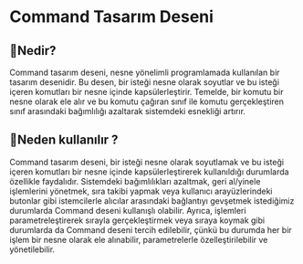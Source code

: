 # Command Tasarım Deseni

## 🎯Nedir?

Command tasarım deseni, nesne yönelimli programlamada kullanılan bir tasarım desenidir. Bu desen, bir isteği nesne olarak soyutlar ve bu isteği içeren komutları bir nesne içinde kapsülerleştirir. Temelde, bir komutu bir nesne olarak ele alır ve bu komutu çağıran sınıf ile komutu gerçekleştiren sınıf arasındaki bağımlılığı azaltarak sistemdeki esnekliği artırır. 

## 🤔Neden kullanılır ?

Command tasarım deseni, bir isteği nesne olarak soyutlamak ve bu isteği içeren komutları bir nesne içinde kapsülerleştirerek kullanıldığı durumlarda özellikle faydalıdır. Sistemdeki bağımlılıkları azaltmak, geri al/yinele işlemlerini yönetmek, sıra takibi yapmak veya kullanıcı arayüzlerindeki butonlar gibi istemcilerle alıcılar arasındaki bağlantıyı gevşetmek istediğimiz durumlarda Command deseni kullanışlı olabilir. Ayrıca, işlemleri parametreleştirerek sırayla gerçekleştirmek veya sıraya koymak gibi durumlarda da Command deseni tercih edilebilir, çünkü bu durumda her bir işlem bir nesne olarak ele alınabilir, parametrelerle özelleştirilebilir ve yönetilebilir.
